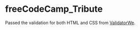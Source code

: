 # freeCodeCamp_Tribute
Passed the validation for both HTML and CSS from [ValidatorWe](https://validator.w3.org).
